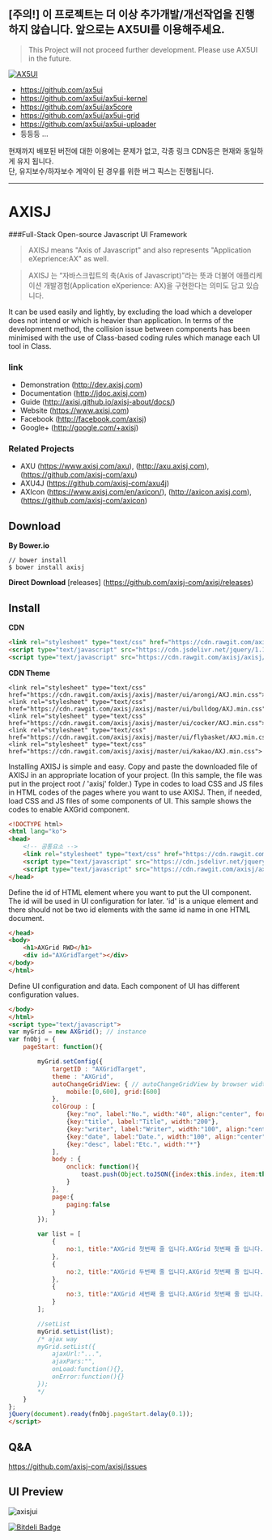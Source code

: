 ## [주의!] 이 프로젝트는 더 이상 추가개발/개선작업을 진행하지 않습니다. 앞으로는 AX5UI를 이용해주세요.
> This Project will not proceed further development. Please use AX5UI in the future.

[![AX5UI](https://avatars1.githubusercontent.com/u/16002119?v=3&s=100)](http://ax5.io/)

- https://github.com/ax5ui
- https://github.com/ax5ui/ax5ui-kernel
- https://github.com/ax5ui/ax5core
- https://github.com/ax5ui/ax5ui-grid
- https://github.com/ax5ui/ax5ui-uploader
- 등등등 ...

현재까지 배포된 버전에 대한 이용에는 문제가 없고, 각종 링크 CDN등은 현재와 동일하게 유지 됩니다.   
단, 유지보수/하자보수 계약이 된 경우를 위한 버그 픽스는 진행됩니다.

---

# AXISJ
###Full-Stack Open-source Javascript UI Framework

>AXISJ means "Axis of Javascript" and also represents "Application eXeprience:AX" as well.

>AXISJ 는 “자바스크립트의 축(Axis of Javascript)”라는 뜻과 더불어 
애플리케이션 개발경험(Application eXperience: AX)을 구현한다는 의미도 담고 있습니다.

It can be used easily and lightly, by excluding the load which a developer does not intend or which is heavier than application.
In terms of the development method, the collision issue between components has been minimised with the use of Class-based coding rules which manage each UI tool in Class.

### link
- Demonstration (http://dev.axisj.com)
- Documentation (http://jdoc.axisj.com)
- Guide (http://axisj.github.io/axisj-about/docs/)
- Website (https://www.axisj.com)
- Facebook (http://facebook.com/axisj)
- Google+ (http://google.com/+axisj)

### Related Projects
- AXU (https://www.axisj.com/axu), (http://axu.axisj.com), (https://github.com/axisj-com/axu)
- AXU4J (https://github.com/axisj-com/axu4j)
- AXIcon (https://www.axisj.com/en/axicon/), (http://axicon.axisj.com), (https://github.com/axisj-com/axicon)

## Download
**By Bower.io**
```
// bower install
$ bower install axisj
```
**Direct Download**
[releases] (https://github.com/axisj-com/axisj/releases)


## Install
**CDN**
```html
<link rel="stylesheet" type="text/css" href="https://cdn.rawgit.com/axisj/axisj/master/ui/arongi/AXJ.min.css">
<script type="text/javascript" src="https://cdn.jsdelivr.net/jquery/1.12.3/jquery.min.js"></script>
<script type="text/javascript" src="https://cdn.rawgit.com/axisj/axisj/master/dist/AXJ.min.js"></script>
```

**CDN Theme**
```
<link rel="stylesheet" type="text/css" href="https://cdn.rawgit.com/axisj/axisj/master/ui/arongi/AXJ.min.css">
<link rel="stylesheet" type="text/css" href="https://cdn.rawgit.com/axisj/axisj/master/ui/bulldog/AXJ.min.css">
<link rel="stylesheet" type="text/css" href="https://cdn.rawgit.com/axisj/axisj/master/ui/cocker/AXJ.min.css">
<link rel="stylesheet" type="text/css" href="https://cdn.rawgit.com/axisj/axisj/master/ui/flybasket/AXJ.min.css">
<link rel="stylesheet" type="text/css" href="https://cdn.rawgit.com/axisj/axisj/master/ui/kakao/AXJ.min.css">
```


Installing AXISJ is simple and easy.
Copy and paste the downloaded file of AXISJ in an appropriate location of your project. (In this sample, the file was put in the project root / 'axisj' folder.)
Type in codes to load CSS and JS files in HTML codes of the pages where you want to use AXISJ.
Then, if needed, load CSS and JS files of some components of UI. This sample shows the codes to enable AXGrid component.
```html
<!DOCTYPE html>
<html lang="ko">
<head>
    <!-- 공통요소 -->
    <link rel="stylesheet" type="text/css" href="https://cdn.rawgit.com/axisj/axisj/master/ui/arongi/AXJ.min.css">
    <script type="text/javascript" src="https://cdn.jsdelivr.net/jquery/1.12.3/jquery.min.js"></script>
    <script type="text/javascript" src="https://cdn.rawgit.com/axisj/axisj/master/dist/AXJ.min.js"></script>
</head>
```
Define the id of HTML element where you want to put the UI component. The id will be used in UI configuration for later.
'id' is a unique element and there should not be two id elements with the same id name in one HTML document.
```html
</head>
<body>
    <h1>AXGrid RWD</h1>
    <div id="AXGridTarget"></div>
</body>
</html>
```
Define UI configuration and data. Each component of UI has different configuration values.
```html
</body>
</html>
<script type="text/javascript">
var myGrid = new AXGrid(); // instance
var fnObj = {
    pageStart: function(){

        myGrid.setConfig({
            targetID : "AXGridTarget",
            theme : "AXGrid",
            autoChangeGridView: { // autoChangeGridView by browser width
                mobile:[0,600], grid:[600]
            },
            colGroup : [
                {key:"no", label:"No.", width:"40", align:"center", formatter:"money"},
                {key:"title", label:"Title", width:"200"},
                {key:"writer", label:"Writer", width:"100", align:"center"},
                {key:"date", label:"Date.", width:"100", align:"center"},
                {key:"desc", label:"Etc.", width:"*"}
            ],
            body : {
                onclick: function(){
                    toast.push(Object.toJSON({index:this.index, item:this.item}));
                }
            },
            page:{
                paging:false
            }
        });

        var list = [
            {
                no:1, title:"AXGrid 첫번째 줄 입니다.AXGrid 첫번째 줄 입니다.", writer:"장기영", img:"img/1.jpg", desc:"많은 글을 담고 있는 내용 입니다. 자연스럽게 줄이 넘어가고 표현되는 것이 관건 입니다.", category:"액시스제이", date:"2014-04-05"
            },
            {
                no:2, title:"AXGrid 두번째 줄 입니다.AXGrid 첫번째 줄 입니다.", writer:"장기영", img:"img/2.jpg", desc:"많은 글을 담고 있는 내용 입니다.", category:"액시스제이", date:"2014-04-07"
            },
            {
                no:3, title:"AXGrid 세번째 줄 입니다.AXGrid 첫번째 줄 입니다.", writer:"장기영", img:"img/3.jpg", desc:"많은 글을 담고 있는 내용 입니다. 자연스럽게...", category:"액시스제이", date:"2014-04-09"
            }
        ];

        //setList
        myGrid.setList(list);
        /* ajax way
        myGrid.setList({
            ajaxUrl:"...",
            ajaxPars:"",
            onLoad:function(){},
            onError:function(){}
        });
        */
    }
};
jQuery(document).ready(fnObj.pageStart.delay(0.1));
</script>
```
## Q&A
https://github.com/axisj-com/axisj/issues

## UI Preview
<img src="http://old2014.axisj.com/resource/images/ax-demo.png" alt="axisjui" />



[![Bitdeli Badge](https://d2weczhvl823v0.cloudfront.net/axisj-com/axisj/trend.png)](https://bitdeli.com/free "Bitdeli Badge")
